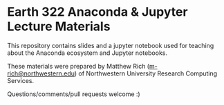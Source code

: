 # Earth 322 Anaconda & Jupyter Lecture Materials

This repository contains slides and a jupyter notebook used for teaching about the Anaconda ecosystem and Jupyter notebooks.

These materials were prepared by Matthew Rich ([m-rich@northwestern.edu](mailto:m-rich@northwestern.edu)) of Northwestern University Research Computing Services.

Questions/comments/pull requests welcome :)


